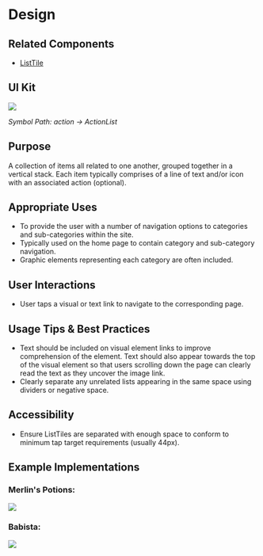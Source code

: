 # Design

## Related Components

- [ListTile](#!/ListTile)

## UI Kit

![](../../assets/images/components/list/list-uikit.png)

*Symbol Path: action -> ActionList*

## Purpose

A collection of items all related to one another, grouped together in a vertical stack. Each item typically comprises of a line of text and/or icon with an associated action (optional).

## Appropriate Uses

- To provide the user with a number of navigation options to categories and sub-categories within the site.
- Typically used on the home page to contain category and sub-category navigation.
- Graphic elements representing each category are often included.

## User Interactions

- User taps a visual or text link to navigate to the corresponding page.

## Usage Tips & Best Practices

- Text should be included on visual element links to improve comprehension of the element. Text should also appear towards the top of the visual element so that users scrolling down the page can clearly read the text as they uncover the image link.
- Clearly separate any unrelated lists appearing in the same space using dividers or negative space.

## Accessibility

- Ensure ListTiles are separated with enough space to conform to minimum tap target requirements (usually 44px).

## Example Implementations

### Merlin's Potions:

![](../../assets/images/components/list/list-merlins.png)

### Babista:

![](../../assets/images/components/list/list-babista.png)
